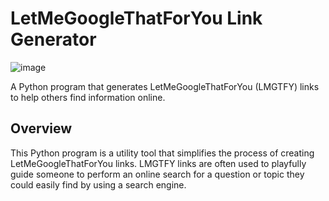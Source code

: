 # LetMeGoogleThatForYou Link Generator
![image](https://github.com/joelb-services/letmegooglethatforyou-generator/assets/144958989/697e89b6-8bde-41e3-9257-81fd7f039590)

A Python program that generates LetMeGoogleThatForYou (LMGTFY) links to help others find information online.

## Overview

This Python program is a utility tool that simplifies the process of creating LetMeGoogleThatForYou links. LMGTFY links are often used to playfully guide someone to perform an online search for a question or topic they could easily find by using a search engine.
